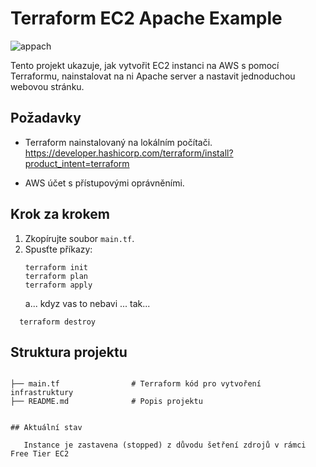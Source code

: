# Terraform EC2 Apache Example


![appach](https://github.com/user-attachments/assets/423a37d3-cfe8-4cb4-baa6-c3a1e74ef75b)

Tento projekt ukazuje, jak vytvořit EC2 instanci na AWS s pomocí Terraformu, nainstalovat na ni Apache server a nastavit jednoduchou webovou stránku.

## Požadavky
- Terraform nainstalovaný na lokálním počítači.<br>
  https://developer.hashicorp.com/terraform/install?product_intent=terraform  

- AWS účet s přístupovými oprávněními.

## Krok za krokem
1. Zkopírujte soubor `main.tf`.
2. Spusťte příkazy:
   ```
   terraform init
   terraform plan 
   terraform apply
   ```
   a... kdyz vas to nebavi ... tak...
 ```
   terraform destroy
```

## Struktura projektu 
 ```

├── main.tf                # Terraform kód pro vytvoření infrastruktury
├── README.md              # Popis projektu


## Aktuální stav

    Instance je zastavena (stopped) z důvodu šetření zdrojů v rámci Free Tier EC2
